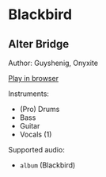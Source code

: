 # Blackbird

## Alter Bridge

Author: Guyshenig, Onyxite

[Play in browser](http://pages.cs.wisc.edu/~tolly/customs/alter-bridge/blackbird)

Instruments:

  * (Pro) Drums
  * Bass
  * Guitar
  * Vocals (1)

Supported audio:

  * `album` (Blackbird)

